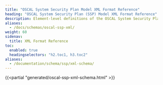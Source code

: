 ```yaml
---
title: "OSCAL System Security Plan Model XML Format Reference"
heading: "OSCAL System Security Plan (SSP) Model XML Format Reference"
description: Element-level definitions of the OSCAL System Security Plan model XML format.
aliases:
  - /docs/schemas/oscal-ssp-xml/
weight: 60
sidenav:
  title: XML Format Reference
toc:
  enabled: true
  headingselectors: "h2.toc1, h3.toc2"
aliases:
  - /documentation/schema/ssp/xml-schema/
---
```


{{<partial "generated/oscal-ssp-xml-schema.html" >}}
